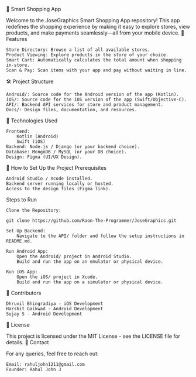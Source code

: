 🛒 Smart Shopping App

Welcome to the JoseGraphics Smart Shopping App repository! This app redefines the shopping experience by making it easy to explore stores, view products, and make payments seamlessly—all from your mobile device.
🚀 Features

    Store Directory: Browse a list of all available stores.
    Product Viewing: Explore products in the store of your choice.
    Smart Cart: Automatically calculates the total amount when shopping in-store.
    Scan & Pay: Scan items with your app and pay without waiting in line.

🛠️ Project Structure

    Android/: Source code for the Android version of the app (Kotlin).
    iOS/: Source code for the iOS version of the app (Swift/Objective-C).
    API/: Backend API services for store and product management.
    Docs/: Design files, documentation, and resources.

🔧 Technologies Used

    Frontend:
        Kotlin (Android)
        Swift (iOS)
    Backend: Node.js / Django (or your backend choice).
    Database: MongoDB / MySQL (or your DB choice).
    Design: Figma (UI/UX Design).

📂 How to Set Up the Project
Prerequisites

    Android Studio / Xcode installed.
    Backend server running locally or hosted.
    Access to the design files (Figma link).

Steps to Run

    Clone the Repository:

    git clone https://github.com/Raon-The-Programmer/JoseGraphics.git 

    Set Up Backend:
        Navigate to the API/ folder and follow the setup instructions in README.md.

    Run Android App:
        Open the Android/ project in Android Studio.
        Build and run the app on an emulator or physical device.

    Run iOS App:
        Open the iOS/ project in Xcode.
        Build and run the app on a simulator or physical device.

🌟 Contributors

    Dhruvil Bhingradiya - iOS Development
    Harshit Gaikwad - Android Development
    Sujay S - Android Development

📄 License

This project is licensed under the MIT License - see the LICENSE file for details.
📧 Contact

For any queries, feel free to reach out:

    Email: rahuljohn1211@gmail.com
    Founder: Rahul John J
